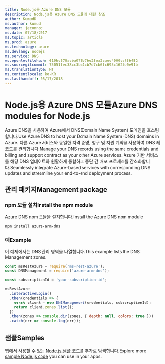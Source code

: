 ```yaml
---
title: Node.js용 Azure DNS 모듈
description: Node.js용 Azure DNS 모듈에 대한 참조
author: KumudD
ms.author: kumud
manager: jeconnoc
ms.date: 07/18/2017
ms.topic: article
ms.prod: azure
ms.technology: azure
ms.devlang: nodejs
ms.service: DNS
ms.openlocfilehash: 610bc878acba978b7be25ea2caee4000cef3b452
ms.sourcegitcommit: 75051fec38cc3be4cb7d7cb6fc695c162fc0e91b
ms.translationtype: HT
ms.contentlocale: ko-KR
ms.lasthandoff: 05/17/2018
---
```

# <a name="azure-dns-modules-for-nodejs"></a><span data-ttu-id="787ee-103">Node.js용 Azure DNS 모듈</span><span class="sxs-lookup"><span data-stu-id="787ee-103">Azure DNS modules for Node.js</span></span>

<span data-ttu-id="787ee-104">Azure DNS을 사용하여 Azure에서 DNS(Domain Name System) 도메인을 호스팅합니다.</span><span class="sxs-lookup"><span data-stu-id="787ee-104">Use Azure DNS to host your Domain Name System (DNS) domains in Azure.</span></span> <span data-ttu-id="787ee-105">다른 Azure 서비스와 동일한 자격 증명, 청구 및 지원 계약을 사용하여 DNS 레코드를 관리합니다.</span><span class="sxs-lookup"><span data-stu-id="787ee-105">Manage your DNS records using the same credentials and billing and support contract as your other Azure services.</span></span> <span data-ttu-id="787ee-106">Azure 기반 서비스를 해당 DNS 업데이트와 원활하게 통합하고 종단 간 배포 프로세스를 간소화합니다.</span><span class="sxs-lookup"><span data-stu-id="787ee-106">Seamlessly integrate Azure-based services with corresponding DNS updates and streamline your end-to-end deployment process.</span></span>

## <a name="management-package"></a><span data-ttu-id="787ee-107">관리 패키지</span><span class="sxs-lookup"><span data-stu-id="787ee-107">Management package</span></span>

### <a name="install-the-npm-module"></a><span data-ttu-id="787ee-108">npm 모듈 설치</span><span class="sxs-lookup"><span data-stu-id="787ee-108">Install the npm module</span></span>

<span data-ttu-id="787ee-109">Azure DNS npm 모듈을 설치합니다.</span><span class="sxs-lookup"><span data-stu-id="787ee-109">Install the Azure DNS npm module</span></span>

```bash
npm install azure-arm-dns
```

### <a name="example"></a><span data-ttu-id="787ee-110">예</span><span class="sxs-lookup"><span data-stu-id="787ee-110">Example</span></span>

<span data-ttu-id="787ee-111">이 예제에서는 DNS 관리 영역을 나열합니다.</span><span class="sxs-lookup"><span data-stu-id="787ee-111">This example lists the DNS Management zones.</span></span>

```javascript
const msRestAzure = require('ms-rest-azure');
const DNSManagement = require('azure-arm-dns');

const subscriptionId = 'your-subscription-id';

msRestAzure
  .interactiveLogin()
  .then(credentials => {
    const client = new DNSManagement(credentials, subscriptionId);
    return client.zones.list();
  })
  .then(zones => console.dir(zones, { depth: null, colors: true }))
  .catch(err => console.log(err));
```

## <a name="samples"></a><span data-ttu-id="787ee-112">샘플</span><span class="sxs-lookup"><span data-stu-id="787ee-112">Samples</span></span>

<span data-ttu-id="787ee-113">앱에서 사용할 수 있는 [Node.js 샘플 코드](https://azure.microsoft.com/resources/samples/?platform=nodejs)를 추가로 탐색합니다.</span><span class="sxs-lookup"><span data-stu-id="787ee-113">Explore more [sample Node.js code](https://azure.microsoft.com/resources/samples/?platform=nodejs) you can use in your apps.</span></span>
